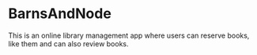 # BarnsAndNode
This is an online library management app where users can reserve books, like them and can also review books.
